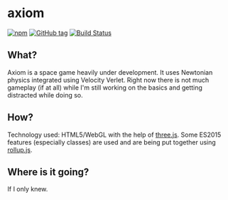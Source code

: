 # axiom

[![npm](https://img.shields.io/github/license/thunraz/axiom.svg)](https://github.com/Thunraz/axiom/blob/master/LICENSE)
[![GitHub tag](https://img.shields.io/github/tag/thunraz/axiom.svg)](https://github.com/Thunraz/axiom/tags)
[![Build Status](https://travis-ci.org/Thunraz/axiom.svg?branch=master)](https://travis-ci.org/Thunraz/axiom)


What?
-----
Axiom is a space game heavily under development. It uses Newtonian physics integrated using Velocity Verlet.
Right now there is not much gameplay (if at all) while I'm still working on the basics and getting distracted while doing so.

How?
----
Technology used: HTML5/WebGL with the help of [three.js](http://threejs.org/). Some ES2015 features (especially classes)
are used and are being put together using [rollup.js](http://rollupjs.org/).

Where is it going?
------------------
If I only knew.
